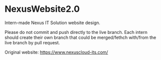 # NexusWebsite2.0
Intern-made Nexus IT Solution website design.


Please do not commit and push directly to the live branch.
Each intern should create their own branch that could be merged/fethch with/from the live branch by pull request.

Original website: https://www.nexuscloud-its.com/

